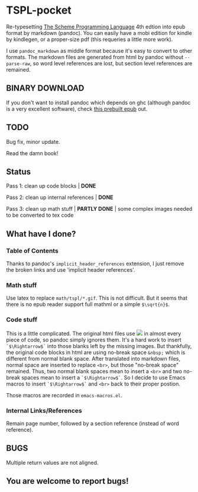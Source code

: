 TSPL-pocket
===========

Re-typesetting [The Scheme Programming Language](http://scheme.com/tspl4/)
4th edtion into epub format by markdown (pandoc). You can easily have a
mobi edition for kindle by kindlegen, or a proper-size pdf (this
requeries a little more work).

I use `pandoc_markdown` as middle format because it's easy to convert to other
formats.  The markdown files are generated from html by pandoc without `--parse-raw`, so
word level references are lost, but section level references are remained.

## BINARY DOWNLOAD

If you don't want to install pandoc which depends on ghc
(although pandoc is a very excellent software), check
[this prebuilt epub](https://github.com/ustcscgy/TSPL-pocket/raw/binary/build/TSPL.epub)
out.

## TODO

Bug fix, minor update.

Read the damn book!

## Status

Pass 1: clean up code blocks | **DONE**

Pass 2: clean up internal references | **DONE**

Pass 3: clean up math stuff | **PARTLY DONE** | some complex images
needed to be converted to tex code

## What have I done?

### Table of Contents

Thanks to pandoc's `implicit_header_references` extension, I just
remove the broken links and use 'implicit header references'.

### Math stuff

Use latex to replace `math/tspl/*.gif`. This is not difficult. But it
seems that there is no epub reader support full mathml or a simple
`$\sqrt{n}$`.

### Code stuff

This is a little complicated. The original html files use
![](http://scheme.com/tspl4/math/tspl/0.gif) in almost every piece of
code, so pandoc simply ignores them. It's a hard work to insert
`` `$\Rightarrow$` `` into those blanks left by the missing images. But
thankfully, the original code blocks in html are using no-break space
`&nbsp;` which is different from normal blank space. After translated
into markdown files, normal space are inserted to replace `<br>`, but
those "no-break space" remained. Thus, two normal blank spaces mean to
insert a `<br>` and two no-break spaces mean to insert a
`` `$\Rightarrow$` ``. So I decide to use Emacs macros to insert
`` `$\Rightarrow$` `` and `<br>` back to their proper postion.

Those macros are recorded in `emacs-macros.el`.

### Internal Links/References

Remain page number, followed by a section reference (instead of word
reference).

## BUGS

Multiple return values are not aligned.

## You are welcome to report bugs!
